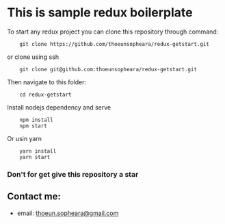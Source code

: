 
# This is sample redux boilerplate

To start any redux project you can clone this repository through command:

```
    git clone https://github.com/thoeunsopheara/redux-getstart.git    
```

or clone using ssh 
```
    git clone git@github.com:thoeunsopheara/redux-getstart.git
```

Then navigate to this folder:
```
    cd redux-getstart
``` 

Install nodejs dependency and serve

```
    npm install
    npm start
```
Or usin yarn
``` 
    yarn install
    yarn start
```

### Don't for get give this repository a star

## Contact me:
- email: thoeun.sopheara@gmail.com
 


